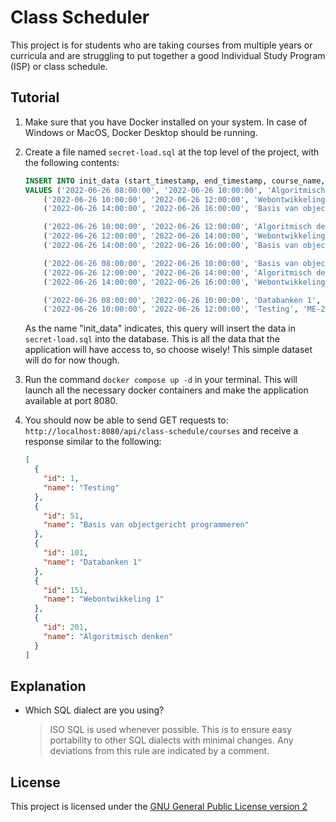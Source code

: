 # Class Scheduler

This project is for students who are taking courses from multiple years or curricula and are struggling to put together a good Individual Study Program (ISP) or class schedule.

## Tutorial

1. Make sure that you have Docker installed on your system. In case of Windows or MacOS, Docker Desktop should be running.

2. Create a file named `secret-load.sql` at the top level of the project, with the following contents:

   ```sql
   INSERT INTO init_data (start_timestamp, end_timestamp, course_name, group_name)
   VALUES ('2022-06-26 08:00:00', '2022-06-26 10:00:00', 'Algoritmisch denken', 'ME-1TI/1'),
       ('2022-06-26 10:00:00', '2022-06-26 12:00:00', 'Webontwikkeling 1', 'ME-1TI/1'),
       ('2022-06-26 14:00:00', '2022-06-26 16:00:00', 'Basis van objectgericht programmeren', 'ME-1TI/1'),

       ('2022-06-26 10:00:00', '2022-06-26 12:00:00', 'Algoritmisch denken', 'ME-1TI/2'),
       ('2022-06-26 12:00:00', '2022-06-26 14:00:00', 'Webontwikkeling 1', 'ME-1TI/2'),
       ('2022-06-26 14:00:00', '2022-06-26 16:00:00', 'Basis van objectgericht programmeren', 'ME-1TI/2'),

       ('2022-06-26 08:00:00', '2022-06-26 10:00:00', 'Basis van objectgericht programmeren', 'ME-1TI/3'),
       ('2022-06-26 12:00:00', '2022-06-26 14:00:00', 'Algoritmisch denken', 'ME-1TI/3'),
       ('2022-06-26 14:00:00', '2022-06-26 16:00:00', 'Webontwikkeling 1', 'ME-1TI/3'),

       ('2022-06-26 08:00:00', '2022-06-26 10:00:00', 'Databanken 1', 'ME-2TI/5'),
       ('2022-06-26 10:00:00', '2022-06-26 12:00:00', 'Testing', 'ME-2TI/5');
   ```

   As the name "init_data" indicates, this query will insert the data in `secret-load.sql` into the database. This is all the data that the application will have access to, so choose wisely! This simple dataset will do for now though.

3. Run the command `docker compose up -d` in your terminal. This will launch all the necessary docker containers and make the application available at port 8080.

4. You should now be able to send GET requests to: `http://localhost:8080/api/class-schedule/courses` and receive a response similar to the following:
   ```json
   [
     {
       "id": 1,
       "name": "Testing"
     },
     {
       "id": 51,
       "name": "Basis van objectgericht programmeren"
     },
     {
       "id": 101,
       "name": "Databanken 1"
     },
     {
       "id": 151,
       "name": "Webontwikkeling 1"
     },
     {
       "id": 201,
       "name": "Algoritmisch denken"
     }
   ]
   ```

## Explanation

- Which SQL dialect are you using?

  > ISO SQL is used whenever possible. This is to ensure easy portability to other SQL dialects with minimal changes. Any deviations from this rule are indicated by a comment.

## License

This project is licensed under the [GNU General Public License version 2](https://opensource.org/licenses/gpl-2.0.php)
